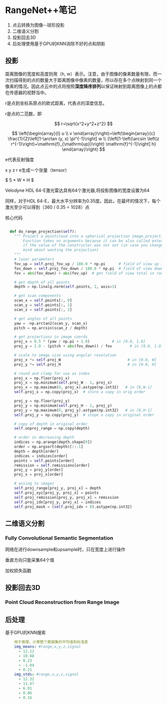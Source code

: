 # RangeNet++笔记

1. 点云转换为图像--球形投影
2. 二维语义分割
3. 投影回去3D
4. 后处理使用基于GPU的KNN消除不好的点和阴影



## 投影

距离图像的宽度和高度则用（h, w）表示。注意，由于图像的像素数量有限，而一次扫描得到的点的数量大于距离图像中像素的数量，所以存在多个点映射到同一个像素的情况。因此点云中的点将按照**深度降序排列**以保证映射到距离图像上的点都在传感器的视野当中。

r是点到坐标系原点的欧式距离，代表点的深度信息。

r是点的二范数，即

$$
r=\sqrt{x^2+y^2+z^2}
$$


$$
\left(\begin{array}{l}
u \\
v
\end{array}\right)=\left(\begin{array}{c}
\frac{1}{2}\left[1-\arctan (y, x) \pi^{-1}\right] w \\
{\left[1-\left(\arcsin \left(z r^{-1}\right)+\mathrm{f}_{\mathrm{up}}\right) \mathrm{f}^{-1}\right] h}
\end{array}\right)
$$

e代表反射强度

x y z r e生成一个张量（tensor） 

$ 5 * W * H $ 

 

Velodyne HDL 64-E激光雷达具有64个激光器,将投影图像的宽度设置为64

同样，对于HDL 64-E，最大水平分辨率为0.35度。因此，在最坏的情况下，每个激光至少可以得到（360 / 0.35 = 1028）点





核心代码

```python

  def do_range_projection(self):
    """ Project a pointcloud into a spherical projection image.projection.
        Function takes no arguments because it can be also called externally
        if the value of the constructor was not set (in case you change your
        mind about wanting the projection)
    """
    # laser parameters
    fov_up = self.proj_fov_up / 180.0 * np.pi      # field of view up in rad
    fov_down = self.proj_fov_down / 180.0 * np.pi  # field of view down in rad
    fov = abs(fov_down) + abs(fov_up)  # get field of view total in rad

    # get depth of all points
    depth = np.linalg.norm(self.points, 2, axis=1)

    # get scan components
    scan_x = self.points[:, 0]
    scan_y = self.points[:, 1]
    scan_z = self.points[:, 2]

    # get angles of all points
    yaw = -np.arctan2(scan_y, scan_x)
    pitch = np.arcsin(scan_z / depth)

    # get projections in image coords
    proj_x = 0.5 * (yaw / np.pi + 1.0)          # in [0.0, 1.0]
    proj_y = 1.0 - (pitch + abs(fov_down)) / fov        # in [0.0, 1.0]

    # scale to image size using angular resolution
    proj_x *= self.proj_W                              # in [0.0, W]
    proj_y *= self.proj_H                              # in [0.0, H]

    # round and clamp for use as index
    proj_x = np.floor(proj_x)
    proj_x = np.minimum(self.proj_W - 1, proj_x)
    proj_x = np.maximum(0, proj_x).astype(np.int32)   # in [0,W-1]
    self.proj_x = np.copy(proj_x)  # store a copy in orig order

    proj_y = np.floor(proj_y)
    proj_y = np.minimum(self.proj_H - 1, proj_y)
    proj_y = np.maximum(0, proj_y).astype(np.int32)   # in [0,H-1]
    self.proj_y = np.copy(proj_y)  # stope a copy in original order

    # copy of depth in original order
    self.unproj_range = np.copy(depth)

    # order in decreasing depth
    indices = np.arange(depth.shape[0])
    order = np.argsort(depth)[::-1]
    depth = depth[order]
    indices = indices[order]
    points = self.points[order]
    remission = self.remissions[order]
    proj_y = proj_y[order]
    proj_x = proj_x[order]

    # assing to images
    self.proj_range[proj_y, proj_x] = depth
    self.proj_xyz[proj_y, proj_x] = points
    self.proj_remission[proj_y, proj_x] = remission
    self.proj_idx[proj_y, proj_x] = indices
    self.proj_mask = (self.proj_idx > 0).astype(np.int32)
```







## 二维语义分割

### Fully Convolutional Semantic Segmentation

网络在进行downsample和upsample时，只在宽度上进行操作

垂直方向只能采集64个值

加权损失函数

## 投影回去3D

### Point Cloud Reconstruction from Range Image



## 后处理

基于GPU的KNN搜索



```yaml
    用于推理，计算整个数据集的平均值和标准差
    img_means: #range,x,y,z,signal
      - 12.12
      - 10.88
      - 0.23
      - -1.04
      - 0.21
    img_stds: #range,x,y,z,signal
      - 12.32
      - 11.47
      - 6.91
      - 0.86
      - 0.16
```

